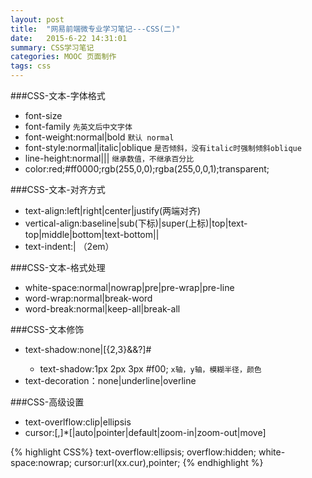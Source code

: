 ```yaml
---
layout: post
title:  "网易前端微专业学习笔记---CSS(二)"
date:   2015-6-22 14:31:01
summary: CSS学习笔记
categories: MOOC 页面制作
tags: css 
---
```


###CSS-文本-字体格式
- font-size
- font-family  `先英文后中文字体`
- font-weight:normal|bold   `默认 normal`
- font-style:normal|italic|oblique  `是否倾斜，没有italic时强制倾斜oblique`
- line-height:normal|<number>|<length>|<percentage>  `继承数值，不继承百分比`
- color:red;#ff0000;rgb(255,0,0);rgba(255,0,0,1);transparent;

###CSS-文本-对齐方式
- text-align:left|right|center|justify(两端对齐)
- vertical-align:baseline|sub(下标)|super(上标)|top|text-top|middle|bottom|text-bottom|<percentage>|<length>
- text-indent:<length>|<percentage> （2em）

###CSS-文本-格式处理
- white-space:normal|nowrap|pre|pre-wrap|pre-line
- word-wrap:normal|break-word
- word-break:normal|keep-all|break-all

###CSS-文本修饰
- text-shadow:none|[<length>{2,3}&&<color>?]#
	- text-shadow:1px 2px 3px #f00; `x轴，y轴，模糊半径，颜色`
- text-decoration：none|underline|overline


###CSS-高级设置
- text-overlflow:clip|ellipsis
- cursor:[<url>,]*[|auto|pointer|default|zoom-in|zoom-out|move]

{% highlight CSS%}
	text-overflow:ellipsis;
	overflow:hidden;
	white-space:nowrap;
	cursor:url(xx.cur),pointer;
{% endhighlight %}







